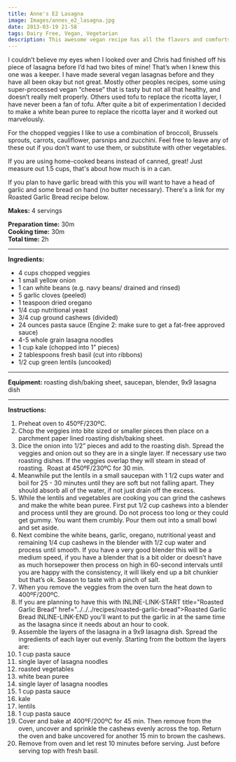 ```yaml
---
title: Anne's E2 Lasagna
image: Images/annes_e2_lasagna.jpg
date: 2013-03-19 21-58
tags: Dairy Free, Vegan, Vegetarian
description: This awesome vegan recipe has all the flavors and comforts of a traditional lasagna but none of the animal fats or cholesterol.
---
```

I couldn’t believe my eyes when I looked over and Chris had finished off his piece of lasagna before I’d had two bites of mine! That’s when I knew this one was a keeper. I have made several vegan lasagnas before and they have all been okay but not great. Mostly other peoples recipes, some using super-processed vegan “cheese” that is tasty but not all that healthy, and doesn’t really melt properly. Others used tofu to replace the ricotta layer, I have never been a fan of tofu. After quite a bit of experimentation I decided to make a white bean puree to replace the ricotta layer and it worked out marvelously.

For the chopped veggies I like to use a combination of broccoli, Brussels sprouts, carrots, cauliflower, parsnips and zucchini. Feel free to leave any of these out if you don’t want to use them, or substitute with other vegetables. 

If you are using home-cooked beans instead of canned, great! Just measure out 1.5 cups, that's about how much is in a can.

If you plan to have garlic bread with this you will want to have a head of garlic and some bread on hand (no butter necessary). There's a link for my Roasted Garlic Bread recipe below.

**Makes:** 4 servings

**Preparation time:** 30m  
**Cooking time:** 30m  
**Total time:** 2h

---

**Ingredients:**

- 4 cups chopped veggies
- 1 small yellow onion
- 1  can white beans (e.g. navy beans/ drained and rinsed)
- 5 garlic cloves (peeled)
- 1 teaspoon dried oregano
- 1/4 cup nutritional yeast
- 3/4  cup ground cashews (divided)
- 24 ounces pasta sauce (Engine 2: make sure to get a fat-free approved sauce)
- 4-5 whole grain lasagna noodles
- 1 cup kale (chopped into 1" pieces)
- 2 tablespoons fresh basil (cut into ribbons)
- 1/2 cup green lentils (uncooked)


---

**Equipment:** roasting dish/baking sheet, saucepan, blender, 9x9 lasagna dish 

---

**Instructions:**

1. Preheat oven to 450ºF/230ºC.
1. Chop the veggies into bite sized or smaller pieces then place on a parchment paper lined roasting dish/baking sheet.
1. Dice the onion into 1/2” pieces and add to the roasting dish. Spread the veggies and onion out so they are in a single layer. If necessary use two roasting dishes. If the veggies overlap they will steam in stead of roasting.  Roast at 450ºF/230ºC for 30 min. 
1. Meanwhile put the lentils in a small saucepan with 1 1/2 cups water and boil for 25 - 30 minutes until they are soft but not falling apart. They should absorb all of the water, if not just drain off the excess.
1. While the lentils and vegetables are cooking you can grind the cashews and make the white bean puree. First put 1/2 cup cashews into a blender and process until they are ground. Do not process too long or they could get gummy. You want them crumbly. Pour them out into a small bowl and set aside.
1. Next combine the white beans, garlic, oregano, nutritional yeast and remaining 1/4 cup cashews in the blender with 1/2 cup water and process until smooth. If you have a very good blender this will be a medium speed, if you have a blender that is a bit older or doesn’t have as much horsepower then process on high in 60-second intervals until you are happy with the consistency, it will likely end up a bit chunkier but that’s ok. Season to taste with a pinch of salt.
1. When you remove the veggies from the oven turn the heat down to 400ºF/200ºC.
1. If you are planning to have this with INLINE-LINK-START title="Roasted Garlic Bread" href="../../../recipes/roasted-garlic-bread">Roasted Garlic Bread INLINE-LINK-END you'll want to put the garlic in at the same time as the lasagna since it needs about an hour to cook.
1. Assemble the layers of the lasagna in a 9x9 lasagna dish. Spread the ingredients of each layer out evenly. Starting from the bottom the layers are:
1. 1 cup pasta sauce
1. single layer of lasagna noodles
1. roasted vegetables
1. white bean puree
1. single layer of lasagna noodles
1. 1 cup pasta sauce
1. kale
1. lentils
1. 1 cup pasta sauce
1. Cover and bake at 400ºF/200ºC for 45 min. Then remove from the oven, uncover and sprinkle the cashews evenly across the top. Return the oven and bake uncovered for another 15 min to brown the cashews.
1. Remove from oven and let rest 10 minutes before serving. Just before serving top with fresh basil.

